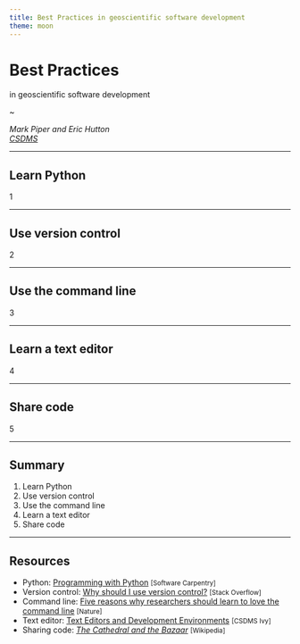 ```yaml
---
title: Best Practices in geoscientific software development
theme: moon
---
```


# Best Practices

in geoscientific software development

~

_Mark Piper and Eric Hutton_  
_[CSDMS](https://csdms.colorado.edu)_

---

## Learn Python
1

---

## Use version control
2

---

## Use the command line
3

---

## Learn a text editor
4

---

## Share code
5

---

## Summary

1. Learn Python
1. Use version control
1. Use the command line
1. Learn a text editor
1. Share code

---

## Resources

* Python: [Programming with Python](https://swcarpentry.github.io/python-novice-inflammation/) <small>[Software Carpentry]</small>
* Version control: [Why should I use version control?](https://stackoverflow.com/q/1408450) <small>[Stack Overflow]</small>
* Command line: [Five reasons why researchers should learn to love the command line](https://www.nature.com/articles/d41586-021-00263-0) <small>[Nature]</small>
* Text editor: [Text Editors and Development Environments](https://github.com/csdms/ivy/tree/main/lessons/editors) <small>[CSDMS Ivy]</small>
* Sharing code: [_The Cathedral and the Bazaar_](https://en.wikipedia.org/wiki/The_Cathedral_and_the_Bazaar) <small>[Wikipedia]</small>
